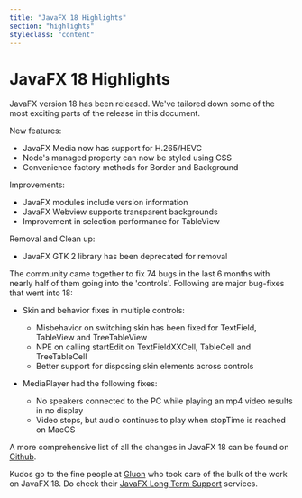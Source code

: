 ```yaml
---
title: "JavaFX 18 Highlights"
section: "highlights"
styleclass: "content"
---
```

# JavaFX 18 Highlights

JavaFX version 18 has been released. We've tailored down some of the most exciting parts of the release in this document.

New features:
- JavaFX Media now has support for H.265/HEVC
- Node's managed property can now be styled using CSS
- Convenience factory methods for Border and Background

Improvements:
- JavaFX modules include version information
- JavaFX Webview supports transparent backgrounds
- Improvement in selection performance for TableView

Removal and Clean up:
- JavaFX GTK 2 library has been deprecated for removal

The community came together to fix 74 bugs in the last 6 months with nearly half of them going into the 'controls'.
Following are major bug-fixes that went into 18:

- Skin and behavior fixes in multiple controls:
  - Misbehavior on switching skin has been fixed for TextField, TableView and TreeTableView
  - NPE on calling startEdit on TextFieldXXCell, TableCell and TreeTableCell
  - Better support for disposing skin elements across controls

- MediaPlayer had the following fixes:
  - No speakers connected to the PC while playing an mp4 video results in no display
  - Video stops, but audio continues to play when stopTime is reached on MacOS

A more comprehensive list of all the changes in JavaFX 18 can be found on [Github](https://github.com/openjdk/jfx/blob/jfx18/doc-files/release-notes-18.md).

Kudos go to the fine people at [Gluon](https://gluonhq.com) who took care of the bulk of the work on JavaFX 18. Do check their [JavaFX Long Term Support](https://gluonhq.com/services/javafx-support/) services.